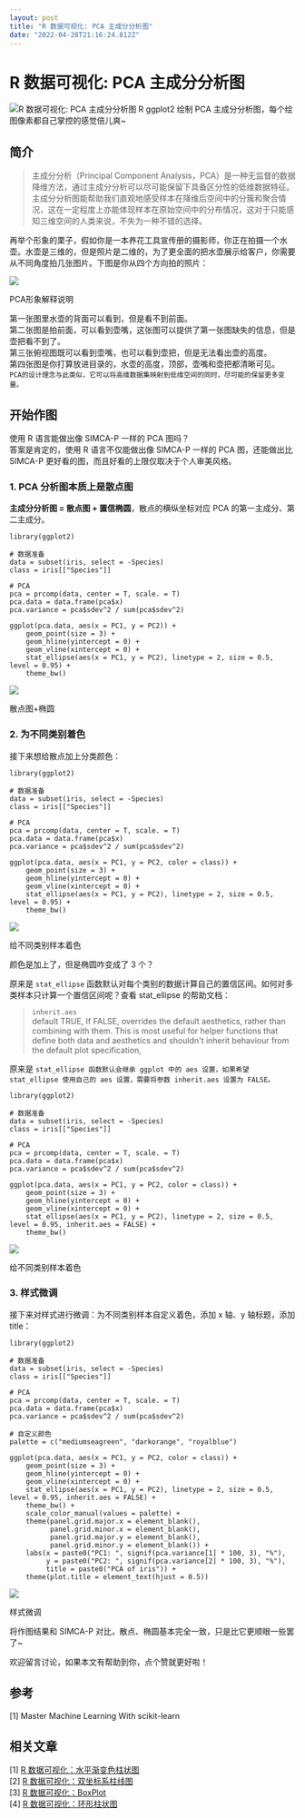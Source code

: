 ```yaml
---
layout: post
title: "R 数据可视化: PCA 主成分分析图"
date: "2022-04-28T21:16:24.812Z"
---
```

R 数据可视化: PCA 主成分分析图
===================

![R 数据可视化: PCA 主成分分析图](https://img2022.cnblogs.com/blog/2850366/202204/2850366-20220428202413189-180127468.png) R ggplot2 绘制 PCA 主成分分析图，每个绘图像素都自己掌控的感觉倍儿爽~

简介
--

> 主成分分析（Principal Component Analysis，PCA）是一种无监督的数据降维方法，通过主成分分析可以尽可能保留下具备区分性的低维数据特征。主成分分析图能帮助我们直观地感受样本在降维后空间中的分簇和聚合情况，这在一定程度上亦能体现样本在原始空间中的分布情况，这对于只能感知三维空间的人类来说，不失为一种不错的选择。

再举个形象的栗子，假如你是一本养花工具宣传册的摄影师，你正在拍摄一个水壶。水壶是三维的，但是照片是二维的，为了更全面的把水壶展示给客户，你需要从不同角度拍几张图片。下图是你从四个方向拍的照片：

![](https://img2022.cnblogs.com/blog/2850366/202204/2850366-20220428195536383-128176056.png)

PCA形象解释说明

第一张图里水壶的背面可以看到，但是看不到前面。  
第二张图是拍前面，可以看到壶嘴，这张图可以提供了第一张图缺失的信息，但是壶把看不到了。  
第三张俯视图既可以看到壶嘴，也可以看到壶把，但是无法看出壶的高度。  
第四张图是你打算放进目录的，水壶的高度，顶部，壶嘴和壶把都清晰可见。  
`PCA的设计理念与此类似，它可以将高维数据集映射到低维空间的同时，尽可能的保留更多变量。`

开始作图
----

使用 R 语言能做出像 SIMCA-P 一样的 PCA 图吗？  
答案是肯定的，使用 R 语言不仅能做出像 SIMCA-P 一样的 PCA 图，还能做出比 SIMCA-P 更好看的图，而且好看的上限仅取决于个人审美风格。

### 1\. PCA 分析图本质上是散点图

**主成分分析图 = 散点图 + 置信椭圆**，散点的横纵坐标对应 PCA 的第一主成分、第二主成分。

    library(ggplot2)
    
    # 数据准备
    data = subset(iris, select = -Species)
    class = iris[["Species"]]
    
    # PCA
    pca = prcomp(data, center = T, scale. = T)
    pca.data = data.frame(pca$x)
    pca.variance = pca$sdev^2 / sum(pca$sdev^2)
    
    ggplot(pca.data, aes(x = PC1, y = PC2)) +
        geom_point(size = 3) +
        geom_hline(yintercept = 0) + 
        geom_vline(xintercept = 0) +
        stat_ellipse(aes(x = PC1, y = PC2), linetype = 2, size = 0.5, level = 0.95) + 
        theme_bw()
    

![](https://img2022.cnblogs.com/blog/2850366/202204/2850366-20220428215817703-960586680.svg)

散点图+椭圆

### 2\. 为不同类别着色

接下来想给散点加上分类颜色：

    library(ggplot2)
    
    # 数据准备
    data = subset(iris, select = -Species)
    class = iris[["Species"]]
    
    # PCA
    pca = prcomp(data, center = T, scale. = T)
    pca.data = data.frame(pca$x)
    pca.variance = pca$sdev^2 / sum(pca$sdev^2)
    
    ggplot(pca.data, aes(x = PC1, y = PC2, color = class)) +
        geom_point(size = 3) +
        geom_hline(yintercept = 0) + 
        geom_vline(xintercept = 0) +
        stat_ellipse(aes(x = PC1, y = PC2), linetype = 2, size = 0.5, level = 0.95) + 
        theme_bw()
    

![](https://img2022.cnblogs.com/blog/2850366/202204/2850366-20220428215940758-329976653.svg)

给不同类别样本着色

颜色是加上了，但是椭圆咋变成了 3 个？

原来是 `stat_ellipse` 函数默认对每个类别的数据计算自己的置信区间。如何对多类样本只计算一个置信区间呢？查看 stat\_ellipse 的帮助文档：

> `inherit.aes`  
> default TRUE, If FALSE, overrides the default aesthetics, rather than combining with them. This is most useful for helper functions that define both data and aesthetics and shouldn't inherit behaviour from the default plot specification,

原来是 `stat_ellipse 函数默认会继承 ggplot 中的 aes 设置，如果希望 stat_ellipse 使用自己的 aes 设置，需要将参数 inherit.aes 设置为 FALSE。`

    library(ggplot2)
    
    # 数据准备
    data = subset(iris, select = -Species)
    class = iris[["Species"]]
    
    # PCA
    pca = prcomp(data, center = T, scale. = T)
    pca.data = data.frame(pca$x)
    pca.variance = pca$sdev^2 / sum(pca$sdev^2)
    
    ggplot(pca.data, aes(x = PC1, y = PC2, color = class)) +
        geom_point(size = 3) +
        geom_hline(yintercept = 0) + 
        geom_vline(xintercept = 0) +
        stat_ellipse(aes(x = PC1, y = PC2), linetype = 2, size = 0.5, level = 0.95, inherit.aes = FALSE) + 
        theme_bw()
    

![](https://img2022.cnblogs.com/blog/2850366/202204/2850366-20220428220155577-1285181259.svg)

给不同类别样本着色

### 3\. 样式微调

接下来对样式进行微调：为不同类别样本自定义着色，添加 x 轴、y 轴标题，添加 title：

    library(ggplot2)
    
    # 数据准备
    data = subset(iris, select = -Species)
    class = iris[["Species"]]
    
    # PCA
    pca = prcomp(data, center = T, scale. = T)
    pca.data = data.frame(pca$x)
    pca.variance = pca$sdev^2 / sum(pca$sdev^2)
    
    # 自定义颜色
    palette = c("mediumseagreen", "darkorange", "royalblue")
    
    ggplot(pca.data, aes(x = PC1, y = PC2, color = class)) +
        geom_point(size = 3) +
        geom_hline(yintercept = 0) + 
        geom_vline(xintercept = 0) +
        stat_ellipse(aes(x = PC1, y = PC2), linetype = 2, size = 0.5, level = 0.95, inherit.aes = FALSE) + 
        theme_bw() +
        scale_color_manual(values = palette) +
        theme(panel.grid.major.x = element_blank(),
              panel.grid.minor.x = element_blank(),
              panel.grid.major.y = element_blank(),
              panel.grid.minor.y = element_blank()) +
        labs(x = paste0("PC1: ", signif(pca.variance[1] * 100, 3), "%"), 
             y = paste0("PC2: ", signif(pca.variance[2] * 100, 3), "%"), 
             title = paste0("PCA of iris")) +
        theme(plot.title = element_text(hjust = 0.5))
    

![](https://img2022.cnblogs.com/blog/2850366/202204/2850366-20220428220254511-21089898.svg)

样式微调

将作图结果和 SIMCA-P 对比，散点、椭圆基本完全一致，只是比它更顺眼一些罢了~

欢迎留言讨论，如果本文有帮助到你，点个赞就更好啦！

参考
--

\[1\] Master Machine Learning With scikit-learn

相关文章
----

\[1\] [R 数据可视化：水平渐变色柱状图](https://www.jianshu.com/p/97323f7e05fd)  
\[2\] [R 数据可视化：双坐标系柱线图](https://www.jianshu.com/p/b9a053f2c03f)  
\[3\] [R 数据可视化：BoxPlot](https://www.jianshu.com/p/d0a82a615714)  
\[4\] [R 数据可视化：环形柱状图](https://www.jianshu.com/p/775363b350ed)